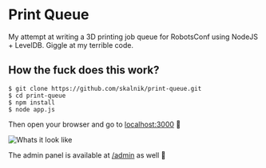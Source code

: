 # Print Queue

My attempt at writing a 3D printing job queue for RobotsConf using NodeJS +
LevelDB. Giggle at my terrible code.

## How the fuck does this work?

```
$ git clone https://github.com/skalnik/print-queue.git
$ cd print-queue
$ npm install
$ node app.js
```

Then open your browser and go to [localhost:3000](http://localhost:3000) :eyes:

![Whats it look like](http://cloud.mikeskalnik.com/image/0f042P0g1y2d/Screen%20Shot%202014-10-10%20at%209.00.59%20PM.png)

The admin panel is available at [/admin](http://localhost:3000/admin) as well :closed_lock_with_key:
